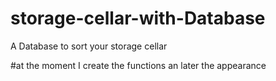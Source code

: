 # storage-cellar-with-Database
A Database to sort your storage cellar


#at the moment I create the functions an later the appearance
